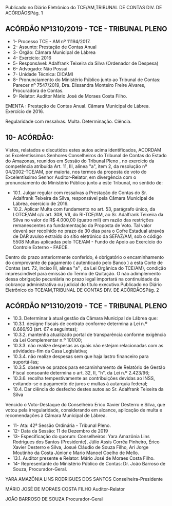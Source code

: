 Publicado  no  Diário  Eletrônico do TCE/AM,TRIBUNAL DE CONTAS DIV. DE ACÓRDÃOSPág. 1

## ACÓRDÃO Nº1310/2019 - TCE - TRIBUNAL PLENO

- 1- Processo TCE - AM nº 11194/2017.
- 2- Assunto: Prestação de Contas Anual
- 3- Órgão: Câmara Municipal de Lábrea
- 4- Exercício: 2016
- 5- Responsável: Adalfrank Teixeira da Silva (Ordenador de Despesa)
- 6- Advogado: Não Possui
- 7- Unidade Técnica: DICAMI
- 8- Pronunciamento  do  Ministério  Público  junto  ao  Tribunal  de  Contas: Parecer  nº 7547/2019, Dra. Elissandra Monteiro Freire Alvares, Procuradora de Contas.
- 9- Relator: Auditor Mário José de Moraes Costa Filho.

EMENTA : Prestação  de  Contas  Anual. Câmara Municipal de Lábrea. Exercício de 2016.

Regularidade  com  ressalvas.  Multa.  Determinação. Ciência.

## 10-  ACÓRDÃO:

Vistos, relatados e discutidos estes autos acima identificados, ACORDAM os Excelentíssimos Senhores Conselheiros do Tribunal de Contas do Estado do Amazonas, reunidos em Sessão do Tribunal Pleno , no exercício da competência atribuída Art. 11, III, alínea "a", item 2, da resolução nº 04/2002-TCE/AM, por maioria, nos termos da proposta de voto do Excelentíssimo Senhor Auditor-Relator, em divergência com o pronunciamento do Ministério Público junto a este Tribunal, no sentido de:

- 10.1. Julgar regular com  ressalvas a Prestação de Contas do Sr. Adalfrank  Teixeira  da  Silva, responsável  pela Câmara  Municipal  de Lábrea, exercício de 2016.
- 10.2. Aplicar  Multa com  fundamento  no  art.  53,  parágrafo  único,  da  LOTCE/AM c/c art. 308, VII, do RI-TCE/AM, ao Sr. Adalfrank Teixeira da Silva no  valor  de R$  4.000,00 (quatro mil)  em  razão  das  restrições remanescentes na fundamentação da Proposta de Voto. Tal valor deverá ser recolhido no prazo de 30 dias para o Cofre Estadual através de DAR avulso extraído do sítio  eletrônico  da  SEFAZ/AM, sob o  código 5508  Multas  aplicadas  pelo  TCE/AM  -  Fundo  de  Apoio  ao  Exercício  do Controle Externo - FAECE.

Dentro do prazo anteriormente conferido, é obrigatório o encaminhamento  do  comprovante  de  pagamento  ( autenticado pelo Banco )  a  esta  Corte  de  Contas  (art.  72,  inciso  III,  alínea  "a"  ,  da  Lei Orgânica do TCE/AM), condição imprescindível para emissão do Termo de Quitação. O não adimplemento dessa obrigação pecuniária no prazo legal importará na continuidade da cobrança administrativa ou judicial do título executivo.Publicado  no  Diário  Eletrônico do TCE/AM,TRIBUNAL DE CONTAS DIV. DE ACÓRDÃOSPág. 2

## ACÓRDÃO Nº1310/2019 - TCE - TRIBUNAL PLENO

- 10.3. Determinar à atual gestão da Câmara Municipal de Lábrea que:
- 10.3.1. designe fiscais de contrato conforme determina a Lei n.º 8.666/93 (art. 67 e seguintes);
- 10.3.2. mantenha atualizado portal de transparência conforme exigência da Lei Complementar n.º 101/00;
- 10.3.3. não realize despesas as quais não estejam relacionadas com as atividades-fim da Casa Legislativa;
- 10.3.4. não  realize  despesas  sem  que  haja  lastro  financeiro  para suportá-las;
- 10.3.5. observe os prazos para encaminhamento de Relatório de Gestão Fiscal consoante determina o art. 32, II, "h", da Lei n.º 2.423/96;
- 10.3.6. recolha  tempestivamente  as  contribuições  devidas  ao  INSS, evitando-se o pagamento de juros e multas à autarquia federal;
- 10.4. Dar ciência do  desfecho  destes  autos  ao Sr.  Adalfrank  Teixeira  da Silva

Vencido o Voto-Destaque do Conselheiro Erico Xavier Desterro e Silva, que votou pela irregularidade, considerando em alcance, aplicação de multa e recomendações à Câmara Municipal de Lábrea.

- 11-  Ata: 42ª Sessão Ordinária - Tribunal Pleno.
- 12-  Data da Sessão: 11 de Dezembro de 2019
- 13-  Especificação  do  quorum: Conselheiros: Yara  Amazônia  Lins  Rodrigues  dos Santos (Presidente), Júlio Assis Corrêa Pinheiro, Érico Xavier Desterro e Silva, Josué Cláudio de Souza Filho, Ari Jorge Moutinho da Costa Júnior e Mario Manoel Coelho de Mello.
- 13.1. Auditor presente e Relator: Mário José de Moraes Costa Filho.
- 14-  Representante  do  Ministério  Público  de  Contas: Dr. João  Barroso  de  Souza, Procurador-Geral.

YARA AMAZÔNIA LINS RODRIGUES DOS SANTOS Conselheira-Presidente

MÁRIO JOSÉ DE MORAES COSTA FILHO Auditor-Relator

JOÃO BARROSO DE SOUZA Procurador-Geral
